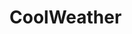 # CoolWeather


[](https://github.com/mrapple33/CoolWeather/blob/master/%E5%8A%9F%E8%83%BD%E9%9C%80%E6%B1%82.png)
